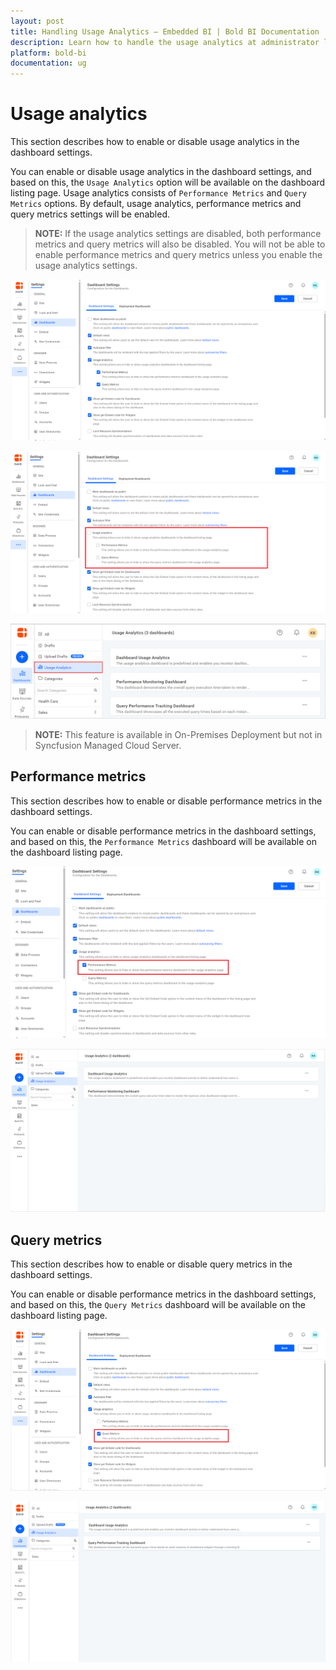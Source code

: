 ```yaml
---
layout: post
title: Handling Usage Analytics – Embedded BI | Bold BI Documentation
description: Learn how to handle the usage analytics at administrator level in Bold BI Embedded and users to monitor dashboard activities.
platform: bold-bi
documentation: ug
---
```


# Usage analytics

This section describes how to enable or disable usage analytics in the dashboard settings.

You can enable or disable usage analytics in the dashboard settings, and based on this, the `Usage Analytics` option will be available on the dashboard listing page. Usage analytics consists of `Performance Metrics` and `Query Metrics` options. By default, usage analytics, performance metrics and query metrics settings will be enabled.

>**NOTE:** If the usage analytics settings are disabled, both performance metrics and query metrics will also be disabled. You will not be able to enable performance metrics and query metrics unless you enable the usage analytics settings.

![Usage Analytics](/static/assets/site-administration/images/usage-analytics.png#width=60%)

![Usage Analytics](/static/assets/site-administration/images/usage-analytics-disable.png#width=60%)

![Usage Analytics Dashboard](/static/assets/site-administration/images/usage-analytics-dashboard.png#width=50%)

> **NOTE:** This feature is available in On-Premises Deployment but not in Syncfusion Managed Cloud Server.

## Performance metrics

This section describes how to enable or disable performance metrics in the dashboard settings.

You can enable or disable performance metrics in the dashboard settings, and based on this, the `Performance Metrics` dashboard will be available on the dashboard listing page.

![Usage Analytics](/static/assets/site-administration/images/performance-metrics.png#width=60%)

![Usage Analytics](/static/assets/site-administration/images/performance-metrics-dashboard.png#width=60%)

## Query metrics

This section describes how to enable or disable query metrics in the dashboard settings.

You can enable or disable performance metrics in the dashboard settings, and based on this, the `Query Metrics` dashboard will be available on the dashboard listing page.

![Usage Analytics](/static/assets/site-administration/images/query-metrics.png#width=60%)

![Usage Analytics](/static/assets/site-administration/images/query-metrics-dashboard.png#width=60%)
